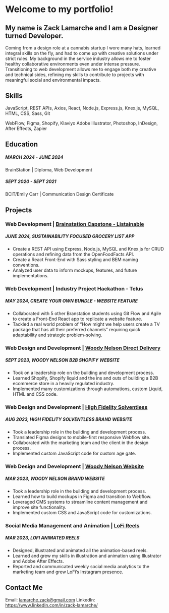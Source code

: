 # Welcome to my portfolio! 

## My name is Zack Lamarche and I am a Designer turned Developer.

Coming from a design role at a cannabis startup I wore many hats, learned integral skills on the fly, and had to come up with creative solutions under strict rules. My background in the service industry allows me to foster healthy collaborative environments even under intense pressure. Transitioning to web development allows me to engage both my creative and technical sides, refining my skills to contribute to projects with meaningful social and environmental impacts.

## Skills 

JavaScript, REST APIs, Axios, React, Node.js, Express.js, Knex.js,  MySQL, HTML, CSS, Sass, Git

WebFlow, Figma, Shopify, Klaviyo Adobe Illustrator, Photoshop, 
InDesign, After Effects, Zapier

## Education 

##### MARCH 2024 - JUNE 2024
BrainStation  |  Diploma, Web Development 

##### SEPT 2020 - SEPT 2021
BCIT/Emily Carr  |  Communication Design Certificate

## Projects 

### Web Development | <a href="https://youtu.be/43BKd7Y8ozw?si=gUva-0PIPIWzttNU">Brainstation Capstone - Listainable</a>
##### JUNE 2024, SUSTAINABILITY FOCUSED GROCERY LIST APP
- Create a REST API using Express, Node.js, MySQL and Knex.js for CRUD operations and  refining data from the OpenFoodFacts API.
- Create a React Front-End with Sass styling and BEM naming conventions.
- Analyzed user data to inform mockups, features, and future implementations.

### Web Development | Industry Project Hackathon - Telus
##### MAY  2024, CREATE YOUR OWN BUNDLE - WEBSITE FEATURE
- Collaborated with 5 other Branstation students using Git Flow and Agile to create a Front-End React app to replicate a website feature.
- Tackled a real world problem of “How might we help users create a TV package that has all their preferred channels” requiring quick adaptability and strategic problem-solving.

### Web Design and Development | <a href="https://shop.woodynelson.ca/">Woody Nelson Direct Delivery</a>
##### SEPT  2023, WOODY NELSON B2B SHOPIFY WEBSITE
- Took on a leadership role on the building and development process.
- Learned Shopify, Shopify liquid and the ins and outs of building a B2B ecommerce store in a heavily regulated industry.
- Implemented many customizations through automations, custom Liquid, HTML and CSS code.

### Web Design and Development | <a href="https://www.highfidelitysolventless.com/">High Fidelity Solventless</a>
##### AUG  2023, HIGH FIDELITY SOLVENTLESS BRAND WEBSITE
- Took a leadership role in the building and development process.
- Translated Figma designs to mobile-first responsive Webflow site.
- Collaborated with the marketing team and the client in the design process.
- Implemented custom JavaScript code for custom age gate.

### Web Design and Development | <a href="https://www.woodynelson.ca/">Woody Nelson Website</a>
##### MAR  2023, WOODY NELSON BRAND WEBSITE
- Took a leadership role in the building and development process.
- Learned how to build mockups in Figma and transition to Webflow.
- Leveraged CMS systems to streamline content management and improve site functionality.
- Implemented custom CSS and JavaScript code for customizations.

### Social Media Management and Animation | <a href="https://www.instagram.com/lofi.cbd/reels/">LoFi Reels</a>
##### MAR  2023, LOFI ANIMATED REELS
- Designed, illustrated and animated all the animation-based reels.
- Learned and grew my skills in illustration and animation using Illustrator and Adobe After Effects.
- Reported and communicated weekly social media analytics to the marketing team and grew LoFi’s Instagram presence.


## Contact Me 

Email: lamarche.zack@gmail.com
LinkedIn: https://www.linkedin.com/in/zack-lamarche/
